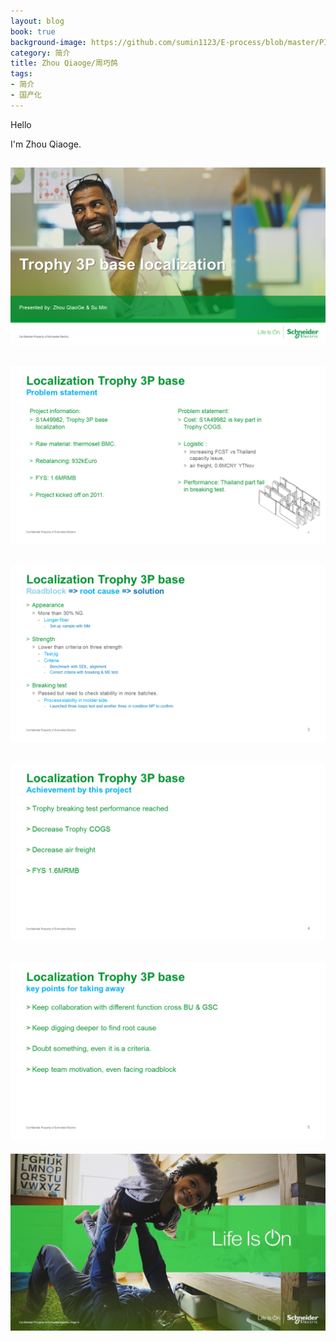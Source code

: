 ```yaml
---
layout: blog
book: true
background-image: https://github.com/sumin1123/E-process/blob/master/PIC/zhouqiaoge.jpg?raw=true
category: 简介
title: Zhou Qiaoge/周巧鸽
tags:
- 简介
- 国产化
---
```


Hello

I'm Zhou Qiaoge.

![](https://github.com/sumin1123/E-process/blob/master/PIC/Slide1.PNG?raw=true)
---
![](https://github.com/sumin1123/E-process/blob/master/PIC/Slide2.PNG?raw=true)
---
![](https://github.com/sumin1123/E-process/blob/master/PIC/Slide3.PNG?raw=true)
---
![](https://github.com/sumin1123/E-process/blob/master/PIC/Slide4.PNG?raw=true)
---
![](https://github.com/sumin1123/E-process/blob/master/PIC/Slide5.PNG?raw=true)
---
![](https://github.com/sumin1123/E-process/blob/master/PIC/Slide6.PNG?raw=true)
